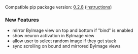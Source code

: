 <!--- https://github.com/mgroth0/deephy/releases -->

Compatible pip package version: [0.2.8](https://pypi.org/project/deephy/0.2.8/) ([instructions](https://colab.research.google.com/drive/1v67zbJHV37eLPtiDRFFNvImLznryrzUu))

### New Features

 - mirror ByImage view on top and bottom if "bind" is enabled
 - show neuron activation in ByImage view
 - allow user to select random image if they get stuck
 - sync scrolling on bound and mirrored ByImage views

[//]: # (### Bug Fixes)
[//]: # (### Notes)
[//]: # (### Todo)



